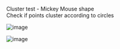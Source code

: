 
Cluster test - Mickey Mouse shape<br/>
Check if points cluster according to circles<br/>

![image](https://github.com/mjwaddell1/Python/assets/35202179/ac9eeeb9-cbf4-4e82-bc83-35d82a09382c)

![image](https://github.com/mjwaddell1/Python/assets/35202179/ec226d41-1b68-4e00-986b-f35e2a49b4f7)

